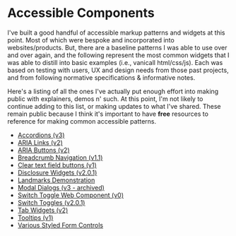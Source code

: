 # Accessible Components  
I've built a good handful of accessible markup patterns and widgets at this point. Most of which were bespoke and incorporated into websites/products.  But, there are a baseline patterns I was able to use over and over again, and the following represent the most common widgets that I was able to distill into basic examples (i.e., vanicall html/css/js). Each was based on testing with users, UX and design needs from those past projects, and from following normative specifications & informative notes. 

Here's a listing of all the ones I've actually put enough effort into making public with explainers, demos n' such.
At this point, I'm not likely to continue adding to this list, or making updates to what I've shared.  These remain public because I think it's important to have **free** resources to reference for making common accessible patterns.

* [Accordions (v3)](https://github.com/scottaohara/accessible_accordions)  
* [ARIA Links (v2)](https://github.com/scottaohara/aria-links)   
* [ARIA Buttons (v2)](https://github.com/scottaohara/a11y_button)   
* [Breadcrumb Navigation (v1.1)](https://github.com/scottaohara/a11y_breadcrumbs)  
* [Clear text field buttons (v1)](https://github.com/scottaohara/clear-text-field-button)
* [Disclosure Widgets (v2.0.1)](https://github.com/scottaohara/aria_disclosure_widget)  
* [Landmarks Demonstration](https://github.com/scottaohara/landmarks_demo)
* [Modal Dialogs (v3 - archived)](https://github.com/scottaohara/accessible_modal_window)
* [Switch Toggle Web Component (v0)](https://github.com/scottaohara/a11y_switch_web_component)
* [Switch Toggles (v2.0.1)](https://github.com/scottaohara/aria-switch-button)  
* [Tab Widgets (v2)](https://github.com/scottaohara/a11y_tab_widget)
* [Tooltips (v1)](https://github.com/scottaohara/a11y_tooltips) 
* [Various Styled Form Controls](https://github.com/scottaohara/a11y_styled_form_controls) 

